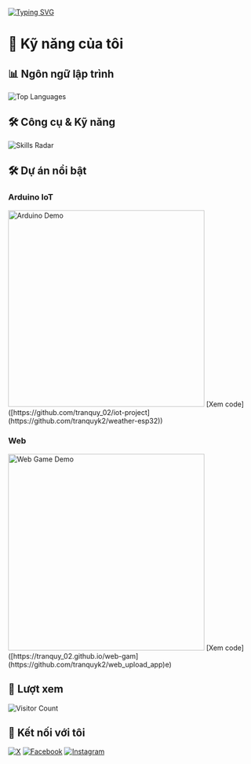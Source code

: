 [![Typing SVG](https://readme-typing-svg.herokuapp.com?font=Fira+Code&weight=700&pause=1000&color=05FFF6&width=435&lines=Welcome+to+Bean+.If+you+like+my+repo....;please+give+it+a+%E2%AD%90)](https://git.io/typing-svg)
# 🚀 Kỹ năng của tôi

## 📊 Ngôn ngữ lập trình
![Top Languages](https://github-readme-stats.vercel.app/api/top-langs/?username=tranquyk2&layout=compact&theme=radical&hide=html)

## 🛠️ Công cụ & Kỹ năng
![Skills Radar](https://github-readme-stats.vercel.app/api/top-langs/?username=tranquyk2&langs_count=6&theme=radical&custom_title=Skills%20Radar)

## 🛠 Dự án nổi bật
### Arduino IoT
<img src="[https://your-image-link.com/arduino-demo.gif](https://media0.giphy.com/media/v1.Y2lkPTc5MGI3NjExdmxxdWl1eWdrNWljdGV4MXpyOTZ2bXR1NDBrZDRzMGxsczdndzloeiZlcD12MV9naWZzX3NlYXJjaCZjdD1n/mFDWuDppjQJjite6FS/giphy.webp)" alt="Arduino Demo" width="400" />
[Xem code]([https://github.com/tranquy_02/iot-project](https://github.com/tranquyk2/weather-esp32))

### Web 
<img src="[https://your-image-link.com/web-game.gif](https://media0.giphy.com/media/v1.Y2lkPTc5MGI3NjExcDB1aGIyZndobmlqODZrazl3cXZrY3ZpZHBpaXY5YWMzcnB0YmF2OCZlcD12MV9naWZzX3NlYXJjaCZjdD1n/l3vRfNA1p0rvhMSvS/100.webp)" alt="Web Game Demo" width="400" />
[Xem code]([https://tranquy_02.github.io/web-gam](https://github.com/tranquyk2/web_upload_app)e)

## 👀 Lượt xem
<img src="https://profile-counter.glitch.me/tranquy_02/count.svg" alt="Visitor Count" />

## 📱 Kết nối với tôi
[![X](https://img.shields.io/badge/X-@tranquy_02-blue?style=for-the-badge&logo=x&logoColor=white)](https://x.com/tranquy_02)
[![Facebook](https://img.shields.io/badge/Facebook-TranQuy-blue?style=for-the-badge&logo=facebook&logoColor=white)](https://facebook.com/tranquy0206)
[![Instagram](https://img.shields.io/badge/Instagram-@tranquy_02-E4405F?style=for-the-badge&logo=instagram&logoColor=white)](https://instagram.com/tranquy_02)





